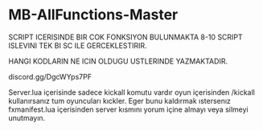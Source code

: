 # MB-AllFunctions-Master

SCRIPT ICERISINDE BIR COK FONKSIYON BULUNMAKTA 8-10 SCRIPT ISLEVINI TEK BI SC ILE GERCEKLESTIRIR.

HANGI KODLARIN NE ICIN OLDUGU USTLERINDE YAZMAKTADIR.

discord.gg/DgcWYps7PF

Server.lua içerisinde sadece kickall komutu vardır oyun içerisinden /kickall kullanırsanız tum oyuncuları kıckler. Eger bunu kaldırmak ıstersenız fxmanifest.lua içerisinden server kısmını yorum içine almayı veya silmeyi unutmayın.
